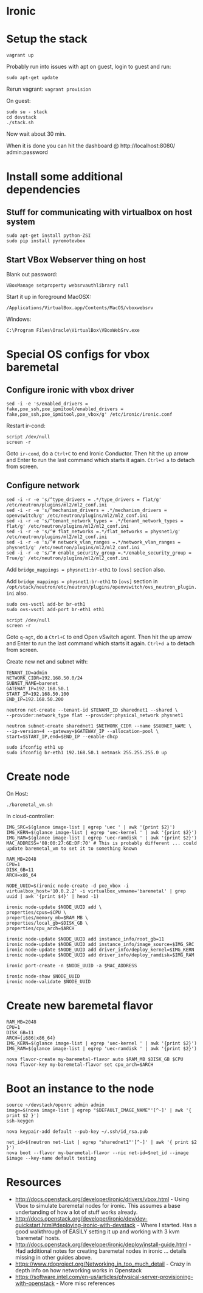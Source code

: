 Ironic
======

# Setup the stack
```
vagrant up
```

Probably run into issues with apt on guest, login to guest and run:
```
sudo apt-get update
```

Rerun vagrant: `vagrant provision`


On guest:
```
sudo su - stack
cd devstack
./stack.sh
```

Now wait about 30 min.

When it is done you can hit the dashboard @ http://localhost:8080/ admin:password

# Install some additional dependencies

## Stuff for communicating with virtualbox on host system
```
sudo apt-get install python-ZSI
sudo pip install pyremotevbox
```

## Start VBox Webserver thing on host
Blank out password:
```
VBoxManage setproperty websrvauthlibrary null
```

Start it up in foreground
MacOSX:
```
/Applications/VirtualBox.app/Contents/MacOS/vboxwebsrv
```

Windows:
```
C:\Program Files\Oracle\VirtualBox\VBoxWebSrv.exe
```

# Special OS configs for vbox baremetal

## Configure ironic with vbox driver
```
sed -i -e 's/enabled_drivers = fake,pxe_ssh,pxe_ipmitool/enabled_drivers = fake,pxe_ssh,pxe_ipmitool,pxe_vbox/g' /etc/ironic/ironic.conf
```

Restart ir-cond:
```
script /dev/null
screen -r
```

Goto `ir-cond`, do a `Ctrl+C` to end Ironic Conductor.  Then hit the up arrow and Enter to run the last command which starts it again.  `Ctrl+d a` to detach from screen.

## Configure network
```
sed -i -r -e 's/^type_drivers = .*/type_drivers = flat/g' /etc/neutron/plugins/ml2/ml2_conf.ini
sed -i -r -e 's/^mechanism_drivers = .*/mechanism_drivers = openvswitch/g' /etc/neutron/plugins/ml2/ml2_conf.ini
sed -i -r -e 's/^tenant_network_types = .*/tenant_network_types = flat/g' /etc/neutron/plugins/ml2/ml2_conf.ini
sed -i -r -e 's/^# flat_networks =.*/flat_networks = physnet1/g' /etc/neutron/plugins/ml2/ml2_conf.ini
sed -i -r -e 's/^# network_vlan_ranges =.*/network_vlan_ranges = physnet1/g' /etc/neutron/plugins/ml2/ml2_conf.ini
sed -i -r -e 's/^# enable_security_group =.*/enable_security_group = True/g' /etc/neutron/plugins/ml2/ml2_conf.ini
```

Add `bridge_mappings = physnet1:br-eth1` to `[ovs]` section also.

Add `bridge_mappings = physnet1:br-eth1` to `[ovs]` section in `/opt/stack/neutron/etc/neutron/plugins/openvswitch/ovs_neutron_plugin.ini` also.

```
sudo ovs-vsctl add-br br-eth1
sudo ovs-vsctl add-port br-eth1 eth1
```

```
script /dev/null
screen -r
```

Goto `q-agt`, do a `Ctrl+C` to end Open vSwitch agent.  Then hit the up arrow and Enter to run the last command which starts it again.  `Ctrl+d a` to detach from screen.

Create new net and subnet with:

```
TENANT_ID=admin
NETWORK_CIDR=192.168.50.0/24
SUBNET_NAME=barenet
GATEWAY_IP=192.168.50.1
START_IP=192.168.50.100
END_IP=192.168.50.200

neutron net-create --tenant-id $TENANT_ID sharednet1 --shared \
--provider:network_type flat --provider:physical_network physnet1

neutron subnet-create sharednet1 $NETWORK_CIDR --name $SUBNET_NAME \
--ip-version=4 --gateway=$GATEWAY_IP --allocation-pool \
start=$START_IP,end=$END_IP --enable-dhcp
```

```
sudo ifconfig eth1 up
sudo ifconfig br-eth1 192.168.50.1 netmask 255.255.255.0 up
```

# Create node
On Host:
```
./baremetal_vm.sh
```

In cloud-controller:
```
IMG_SRC=$(glance image-list | egrep 'uec ' | awk '{print $2}')
IMG_KERN=$(glance image-list | egrep 'uec-kernel ' | awk '{print $2}')
IMG_RAM=$(glance image-list | egrep 'uec-ramdisk ' | awk '{print $2}')
MAC_ADDRESS='08:00:27:6E:DF:70' # This is probably different ... could update baremetal_vm to set it to something known

RAM_MB=2048
CPU=1
DISK_GB=11
ARCH=x86_64

NODE_UUID=$(ironic node-create -d pxe_vbox -i virtualbox_host='10.0.2.2' -i virtualbox_vmname='baremetal' | grep uuid | awk '{print $4}' | head -1)

ironic node-update $NODE_UUID add \
properties/cpus=$CPU \
properties/memory_mb=$RAM_MB \
properties/local_gb=$DISK_GB \
properties/cpu_arch=$ARCH

ironic node-update $NODE_UUID add instance_info/root_gb=11
ironic node-update $NODE_UUID add instance_info/image_source=$IMG_SRC
ironic node-update $NODE_UUID add driver_info/deploy_kernel=$IMG_KERN
ironic node-update $NODE_UUID add driver_info/deploy_ramdisk=$IMG_RAM

ironic port-create -n $NODE_UUID -a $MAC_ADDRESS

ironic node-show $NODE_UUID
ironic node-validate $NODE_UUID
```

# Create new baremetal flavor

```
RAM_MB=2048
CPU=1
DISK_GB=11
ARCH={i686|x86_64}
IMG_KERN=$(glance image-list | egrep 'uec-kernel ' | awk '{print $2}')
IMG_RAM=$(glance image-list | egrep 'uec-ramdisk ' | awk '{print $2}')

nova flavor-create my-baremetal-flavor auto $RAM_MB $DISK_GB $CPU
nova flavor-key my-baremetal-flavor set cpu_arch=$ARCH
```

# Boot an instance to the node

```
source ~/devstack/openrc admin admin
image=$(nova image-list | egrep "$DEFAULT_IMAGE_NAME"'[^-]' | awk '{ print $2 }')
ssh-keygen
```

```
nova keypair-add default --pub-key ~/.ssh/id_rsa.pub
```

```
net_id=$(neutron net-list | egrep "sharednet1"'[^-]' | awk '{ print $2 }')
nova boot --flavor my-baremetal-flavor --nic net-id=$net_id --image $image --key-name default testing
```

# Resources

* http://docs.openstack.org/developer/ironic/drivers/vbox.html - Using Vbox to simulate baremetal nodes for ironic.  This assumes a base undertanding of how a lot of stuff works already.
* http://docs.openstack.org/developer/ironic/dev/dev-quickstart.html#deploying-ironic-with-devstack - Where I started.  Has a good walkthrough of EASILY setting it up and working with 3 kvm 'baremetal' hosts.
* http://docs.openstack.org/developer/ironic/deploy/install-guide.html - Had additional notes for creating baremetal nodes in ironic ... details missing in other guides above.
* https://www.rdoproject.org/Networking_in_too_much_detail - Crazy in depth info on how networking works in Openstack
* https://software.intel.com/en-us/articles/physical-server-provisioning-with-openstack - More misc references
